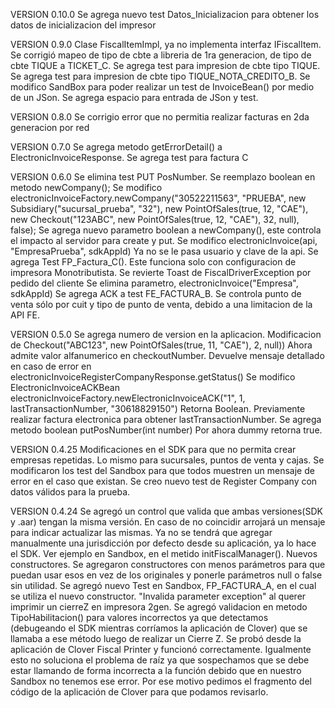 VERSION 0.10.0
Se agrega nuevo test Datos_Inicializacion para obtener los datos de inicializacion del impresor

VERSION 0.9.0
Clase FiscalItemImpl, ya no implementa interfaz IFiscalItem.
Se corrigió mapeo de tipo de cbte a libreria de 1ra generacion, de tipo de cbte TIQUE a TICKET_C.
Se agrega test para impresion de cbte tipo TIQUE.
Se agrega test para impresion de cbte tipo TIQUE_NOTA_CREDITO_B.
Se modifico SandBox para poder realizar un test de InvoiceBean() por medio de un JSon. Se agrega espacio para entrada de JSon y test.

VERSION 0.8.0
Se corrigio error que no permitia realizar facturas en 2da generacion por red

VERSION 0.7.0
Se agrega metodo getErrorDetail() a ElectronicInvoiceResponse.
Se agrega test para factura C

VERSION 0.6.0
Se elimina test PUT PosNumber. Se reemplazo boolean en metodo newCompany();
Se modifico electronicInvoiceFactory.newCompany("30522211563", "PRUEBA",
                new Subsidiary("sucursal_prueba", "32"),
                new PointOfSales(true, 12, "CAE"),
                new Checkout("123ABC", new PointOfSales(true, 12, "CAE"), 32, null),
                false);
Se agrega nuevo parametro boolean a newCompany(), este controla el impacto al servidor para create y put.
Se modifico electronicInvoice(api, "EmpresaPrueba", sdkAppId)
    Ya no se le pasa usuario y clave de la api.
Se agrega Test FP_Factura_C(). Este funciona solo con configuracion de impresora Monotributista.
Se revierte Toast de FiscalDriverException por pedido del cliente
Se elimina parametro, electronicInvoice("Empresa", sdkAppId)
Se agrega ACK a test FE_FACTURA_B.
Se controla punto de venta sólo por cuit y tipo de punto de venta, debido a una limitacion de la API FE.

VERSION 0.5.0
Se agrega numero de version en la aplicacion.
Modificacion de Checkout("ABC123", new PointOfSales(true, 11, "CAE"), 2, null))
    Ahora admite valor alfanumerico en checkoutNumber.
    Devuelve mensaje detallado en caso de error en electronicInvoiceRegisterCompanyResponse.getStatus()
Se modifico ElectronicInvoiceACKBean
    electronicInvoiceFactory.newElectronicInvoiceACK("1", 1, lastTransactionNumber, "30618829150")
    Retorna Boolean. Previamente realizar factura electronica para obtener lastTransactionNumber.
Se agrega metodo boolean putPosNumber(int number)
    Por ahora dummy retorna true.

VERSION 0.4.25
Modificaciones en el SDK para que no permita crear empresas repetidas. Lo mismo para sucursales, puntos de venta y cajas.
Se modificaron los test del Sandbox para que todos muestren un mensaje de error en el caso que existan.
Se creo nuevo test de Register Company con datos válidos para la prueba.

VERSION 0.4.24
Se agregó un control que valida que ambas versiones(SDK y .aar) tengan la misma versión.
En caso de no coincidir arrojará un mensaje para indicar actualizar las mismas.
Ya no se tendrá que agregar manualmente una jurisdicción por defecto desde su aplicación, ya lo hace el SDK. Ver ejemplo en Sandbox, en el metido initFiscalManager().
Nuevos constructores. Se agregaron constructores con menos parámetros para que puedan usar esos en vez de los originales y ponerle parámetros null o false sin utilidad. Se agregó nuevo Test en Sandbox, FP_FACTURA_A, en el cual se utiliza el nuevo constructor.
"Invalida parameter exception" al querer imprimir un cierreZ en impresora 2gen. 
Se agregó validacion en metodo TipoHabilitacion() para valores incorrectos ya que detectamos (debugeando el SDK mientras corríamos la aplicación de Clover) que se llamaba a ese método luego de realizar un Cierre Z. Se probó desde la aplicación de Clover Fiscal Printer y funcionó correctamente. Igualmente esto no soluciona el problema de raíz ya que sospechamos que se debe estar llamando de forma incorrecta a la función debido que en nuestro Sandbox no tenemos ese error.
Por ese motivo pedimos el fragmento del código de la aplicación de Clover para que podamos revisarlo.